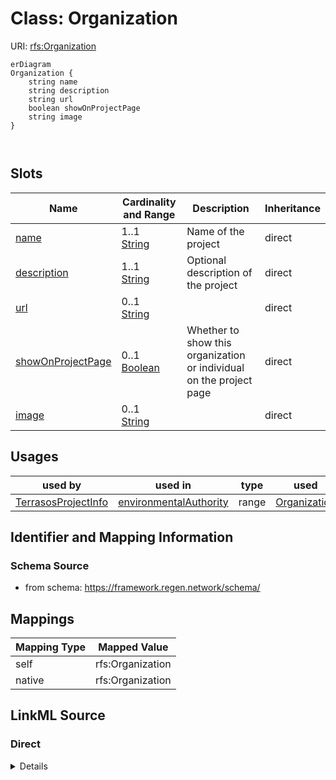 

# Class: Organization



URI: [rfs:Organization](https://framework.regen.network/schema/Organization)



```mermaid
erDiagram
Organization {
    string name  
    string description  
    string url  
    boolean showOnProjectPage  
    string image  
}



```



<!-- no inheritance hierarchy -->


## Slots

| Name | Cardinality and Range | Description | Inheritance |
| ---  | --- | --- | --- |
| [name](name.md) | 1..1 <br/> [String](String.md) | Name of the project | direct |
| [description](description.md) | 1..1 <br/> [String](String.md) | Optional description of the project | direct |
| [url](url.md) | 0..1 <br/> [String](String.md) |  | direct |
| [showOnProjectPage](showOnProjectPage.md) | 0..1 <br/> [Boolean](Boolean.md) | Whether to show this organization or individual on the project page | direct |
| [image](image.md) | 0..1 <br/> [String](String.md) |  | direct |





## Usages

| used by | used in | type | used |
| ---  | --- | --- | --- |
| [TerrasosProjectInfo](TerrasosProjectInfo.md) | [environmentalAuthority](environmentalAuthority.md) | range | [Organization](Organization.md) |






## Identifier and Mapping Information







### Schema Source


* from schema: https://framework.regen.network/schema/





## Mappings

| Mapping Type | Mapped Value |
| ---  | ---  |
| self | rfs:Organization |
| native | rfs:Organization |





## LinkML Source

<!-- TODO: investigate https://stackoverflow.com/questions/37606292/how-to-create-tabbed-code-blocks-in-mkdocs-or-sphinx -->

### Direct

<details>
```yaml
name: Organization
from_schema: https://framework.regen.network/schema/
slots:
- name
- description
- url
- showOnProjectPage
- image
class_uri: rfs:Organization

```
</details>

### Induced

<details>
```yaml
name: Organization
from_schema: https://framework.regen.network/schema/
attributes:
  name:
    name: name
    description: Name of the project.
    from_schema: https://framework.regen.network/schema/
    rank: 1000
    slot_uri: schema:name
    alias: name
    owner: Organization
    domain_of:
    - ProjectInfo
    - ProjectRole
    - Organization
    - File
    - AdministrativeArea
    range: string
    required: true
  description:
    name: description
    description: Optional description of the project.
    from_schema: https://framework.regen.network/schema/
    rank: 1000
    slot_uri: schema:description
    alias: description
    owner: Organization
    domain_of:
    - ProjectInfo
    - ProjectRole
    - Organization
    - File
    range: string
    required: true
  url:
    name: url
    from_schema: https://framework.regen.network/schema/
    rank: 1000
    slot_uri: schema:URL
    alias: url
    owner: Organization
    domain_of:
    - ProjectRole
    - Organization
    - AdministrativeArea
    range: string
  showOnProjectPage:
    name: showOnProjectPage
    description: Whether to show this organization or individual on the project page.
    from_schema: https://framework.regen.network/schema/
    rank: 1000
    alias: showOnProjectPage
    owner: Organization
    domain_of:
    - Organization
    range: boolean
  image:
    name: image
    from_schema: https://framework.regen.network/schema/
    rank: 1000
    slot_uri: schema:image
    alias: image
    owner: Organization
    domain_of:
    - ProjectRole
    - Organization
    range: string
class_uri: rfs:Organization

```
</details>